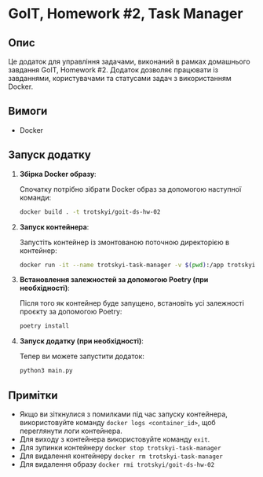 # GoIT, Homework #2, Task Manager

## Опис

Це додаток для управління задачами, виконаний в рамках домашнього завдання GoIT, Homework #2. Додаток дозволяє працювати
із завданнями, користувачами та статусами задач з використанням Docker.

## Вимоги

- Docker

## Запуск додатку

1. **Збірка Docker образу**:

   Спочатку потрібно зібрати Docker образ за допомогою наступної команди:

   ```bash
   docker build . -t trotskyi/goit-ds-hw-02

2. **Запуск контейнера**:

   Запустіть контейнер із змонтованою поточною директорією в контейнер:

   ```bash
   docker run -it --name trotskyi-task-manager -v $(pwd):/app trotskyi/goit-ds-hw-02

3. **Встановлення залежностей за допомогою Poetry (при необхідності)**:

   Після того як контейнер буде запущено, встановіть усі залежності проєкту за допомогою Poetry:

   ```bash
   poetry install

4. **Запуск додатку (при необхідності)**:

   Тепер ви можете запустити додаток:

   ```bash
   python3 main.py

## Примітки

- Якщо ви зіткнулися з помилками під час запуску контейнера, використовуйте команду `docker logs <container_id>`, щоб
  переглянути логи контейнера.
- Для виходу з контейнера використовуйте команду `exit`.
- Для зупинки контейнеру `docker stop trotskyi-task-manager`
- Для видалення контейнеру `docker rm trotskyi-task-manager`
- Для видалення образу `docker rmi trotskyi/goit-ds-hw-02`
